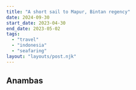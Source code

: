 ```yaml
---
title: "A short sail to Mapur, Bintan regency"
date: 2024-09-30
start_date: 2023-04-30
end_date: 2023-05-02
tags:
  - "travel"
  - "indonesia"
  - "seafaring"
layout: "layouts/post.njk"
---
```


## Anambas
